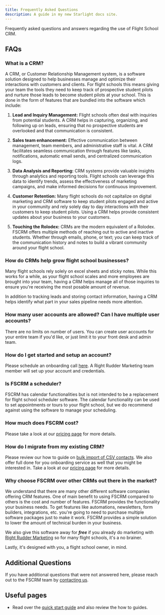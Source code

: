 ```yaml
---
title: Frequently Asked Questions
description: A guide in my new Starlight docs site.
---
```


Frequently asked questions and answers regarding the use of Flight School CRM.

## FAQs

### What is a CRM?
A CRM, or Customer Relationship Management system, is a software solution designed to help businesses manage and optimize their interactions with customers and clients. For flight schools this means giving your team the tools they need to keep track of prospective student pilots and nurture those leads to become student pilots at your school.  This is done in the form of features that are bundled into the software which include:


1. **Lead and Inquiry Management:** Flight schools often deal with inquiries from potential students. A CRM helps in capturing, organizing, and following up on leads, ensuring that no prospective students are overlooked and that communication is consistent.

2. **Sales team enhancement:** Effective communication between management, team members, and administrative staff is vital. A CRM facilitates seamless communication through features like tasks, notifications, automatic email sends, and centralized communication logs.

7. **Data Analysis and Reporting:** CRM systems provide valuable insights through analytics and reporting tools. Flight schools can leverage this data to identify trends, assess the effectiveness of marketing campaigns, and make informed decisions for continuous improvement.

9. **Customer Retention:** Many flight schools do not capitalize on digital marketing and CRM software to keep student pilots engaged and active in your community and rely solely day to day interactions with their customers to keep student pilots.  Using a CRM helps provide consistent updates about your business to your customers.

10. **Touching the Rolodex:** CRMs are the modern equivalent of a Rolodex.  FSCRM offers multiple methods of reaching out to active and inactive students.  Whether through emails, phone, or text; you can keep track of the communication history and notes to build a vibrant community around your flight school.


### How do CRMs help grow flight school businesses?

Many flight schools rely solely on excel sheets and sticky notes.  While this works for a while, as your flight school scales and more employees are brought into your team, having a CRM helps manage all of those inquiries to ensure you're receiving the most posable amount of revenue.

In addition to tracking leads and storing contact information, having a CRM helps identify what part in your sales pipeline needs more attention.

### How many user accounts are allowed?  Can I have multiple user accounts?

There are no limits on number of users.  You can create user accounts for your entire team if you'd like, or just limit it to your front desk and admin team.

### How do I get started and setup an account?

Please schedule an onboarding call [here](https://flightschoolcrm.com/contact).  A Right Rudder Marketing team member will set up your account and credentials.

### Is FSCRM a scheduler?

FSCRM has calendar functionalities but is not intended to be a replacement for flight school scheduler software.  The calendar functionality can be used to set appointments or tours to your flight school, but we do recommend against using the software to manage your scheduling.

### How much does FSCRM cost?

Please take a look at our [pricing page](https://flightschoolcrm.com/pricing) for more details.

### How do I migrate from my existing CRM?

Please review our how to guide on [bulk import of CSV contacts](/guides/bulk-import-contacts/).  We also offer full done for you onboarding service as well that you might be interested in.  Take a look at our [pricing page](https://flightschoolcrm.com/pricing) for more details.

### Why choose FSCRM over other CRMs out there in the market?

We understand that there are many other different software companies offering CRM features.  One of main benefit to using FSCRM compared to others is the cost and number of features.  FSCRM provides the functionality your business needs.  To get features like automations, newsletters, form builders, integrations, etc. you're going to need to purchase multiple software packages just to make it work.  FSCRM provides a simple solution to lower the amount of technical burden in your business.

We also give this software away for ***free*** if you already do marketing with [Right Rudder Marketing](https://rightruddermarketing.com) so for many flight schools, it's a no brainer. 

Lastly, it's designed with you, a flight school owner, in mind.

## Additional Questions

If you have additional questions that were not answered here, please reach out to the FSCRM team by [contacting us](https://flightschoolcrm.com/contact).

## Useful pages

- Read over the [quick start guide](/getting-started/quick-start/) and also review the how to guides.